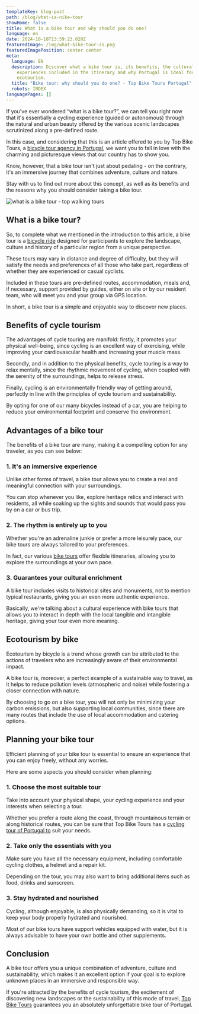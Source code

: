 ```yaml
---
templateKey: blog-post
path: /blog/what-is-nike-tour
showHome: false
title: What is a bike tour and why should you do one?
language: en
date: 2024-10-18T13:59:23.020Z
featuredImage: /img/what-bike-tour-is.png
featuredImagePosition: center center
meta:
  language: EN
  description: Discover what a bike tour is, its benefits, the cultural
    experiences included in the itinerary and why Portugal is ideal for
    ecotourism.
  title: "Bike tour: why should you do one? - Top Bike Tours Portugal"
  robots: INDEX
languagePages: []
---
```

If you've ever wondered “what is a bike tour?”, we can tell you right now that it's essentially a cycling experience (guided or autonomous) through the natural and urban beauty offered by the various scenic landscapes scrutinized along a pre-defined route.

In this case, and considering that this is an article offered to you by Top Bike Tours, a [bicycle tour agency in Portugal](https://topbiketoursportugal.com/), we want you to fall in love with the charming and picturesque views that our country has to show you.

Know, however, that a bike tour isn't just about pedaling - on the contrary, it's an immersive journey that combines adventure, culture and nature.

Stay with us to find out more about this concept, as well as its benefits and the reasons why you should consider taking a bike tour.



![what is a bike tour - top walking tours](/img/what-bike-tour-is.png "what is a bike tour")



## What is a bike tour?

So, to complete what we mentioned in the introduction to this article, a bike tour is a [bicycle ride](https://topbiketoursportugal.com/bike-tours-in-portugal/) designed for participants to explore the landscape, culture and history of a particular region from a unique perspective.

These tours may vary in distance and degree of difficulty, but they will satisfy the needs and preferences of all those who take part, regardless of whether they are experienced or casual cyclists.

Included in these tours are pre-defined routes, accommodation, meals and, if necessary, support provided by guides, either on site or by our resident team, who will meet you and your group via GPS location.

In short, a bike tour is a simple and enjoyable way to discover new places.

## Benefits of cycle tourism

The advantages of cycle touring are manifold: firstly, it promotes your physical well-being, since cycling is an excellent way of exercising, while improving your cardiovascular health and increasing your muscle mass.

Secondly, and in addition to the physical benefits, cycle touring is a way to relax mentally, since the rhythmic movement of cycling, when coupled with the serenity of the surroundings, helps to release stress.

Finally, cycling is an environmentally friendly way of getting around, perfectly in line with the principles of cycle tourism and sustainability.

By opting for one of our many bicycles instead of a car, you are helping to reduce your environmental footprint and conserve the environment.

## Advantages of a bike tour

The benefits of a bike tour are many, making it a compelling option for any traveler, as you can see below:

### 1. It's an immersive experience

Unlike other forms of travel, a bike tour allows you to create a real and meaningful connection with your surroundings.

You can stop whenever you like, explore heritage relics and interact with residents, all while soaking up the sights and sounds that would pass you by on a car or bus trip.

### 2. The rhythm is entirely up to you

Whether you're an adrenaline junkie or prefer a more leisurely pace, our bike tours are always tailored to your preferences.

In fact, our various [bike tours](https://topbiketoursportugal.com/passeios-de-bicicleta-portugal/) offer flexible itineraries, allowing you to explore the surroundings at your own pace.

### 3. Guarantees your cultural enrichment

A bike tour includes visits to historical sites and monuments, not to mention typical restaurants, giving you an even more authentic experience.

Basically, we're talking about a cultural experience with bike tours that allows you to interact in depth with the local tangible and intangible heritage, giving your tour even more meaning.

## Ecotourism by bike

Ecotourism by bicycle is a trend whose growth can be attributed to the actions of travelers who are increasingly aware of their environmental impact.

A bike tour is, moreover, a perfect example of a sustainable way to travel, as it helps to reduce pollution levels (atmospheric and noise) while fostering a closer connection with nature.

By choosing to go on a bike tour, you will not only be minimizing your carbon emissions, but also supporting local communities, since there are many routes that include the use of local accommodation and catering options.

## Planning your bike tour

Efficient planning of your bike tour is essential to ensure an experience that you can enjoy freely, without any worries.

Here are some aspects you should consider when planning:

### 1. Choose the most suitable tour

Take into account your physical shape, your cycling experience and your interests when selecting a tour.

Whether you prefer a route along the coast, through mountainous terrain or along historical routes, you can be sure that Top Bike Tours has a [cycling tour of Portugal to](https://topbiketoursportugal.com/) suit your needs.

### 2. Take only the essentials with you

Make sure you have all the necessary equipment, including comfortable cycling clothes, a helmet and a repair kit.

Depending on the tour, you may also want to bring additional items such as food, drinks and sunscreen.

### 3. Stay hydrated and nourished

Cycling, although enjoyable, is also physically demanding, so it is vital to keep your body properly hydrated and nourished.

Most of our bike tours have support vehicles equipped with water, but it is always advisable to have your own bottle and other supplements.

## Conclusion

A bike tour offers you a unique combination of adventure, culture and sustainability, which makes it an excellent option if your goal is to explore unknown places in an immersive and responsible way.

If you're attracted by the benefits of cycle tourism, the excitement of discovering new landscapes or the sustainability of this mode of travel, [Top Bike Tours](https://topbiketoursportugal.com/) guarantees you an absolutely unforgettable bike tour of Portugal.